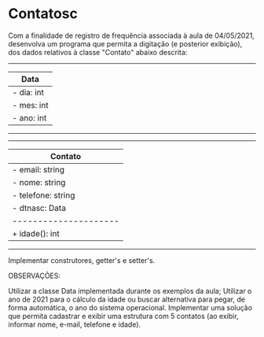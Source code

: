 # Contatosc
Com a finalidade de registro de frequência associada à aula de 04/05/2021, desenvolva um programa que permita a digitação (e posterior exibição), dos dados relativos à classe "Contato" abaixo descrita:

---------------------
| Data              |
|-------------------|
| - dia: int        |
| - mes: int        |
| - ano: int        |
---------------------
-----------------------

| Contato             |
|---------------------|
| - email: string     |
| - nome: string      |
| - telefone: string  |
| - dtnasc: Data      |
|---------------------|
| + idade(): int      |
-----------------------
Implementar construtores, getter's e setter's.

OBSERVAÇÕES:

Utilizar a classe Data implementada durante os exemplos da aula;
Utilizar o ano de 2021 para o cálculo da idade ou buscar alternativa para pegar, de forma automática, o ano do sistema operacional.
Implementar uma solução que permita cadastrar e exibir uma estrutura com 5 contatos (ao exibir, informar nome, e-mail, telefone e idade).
